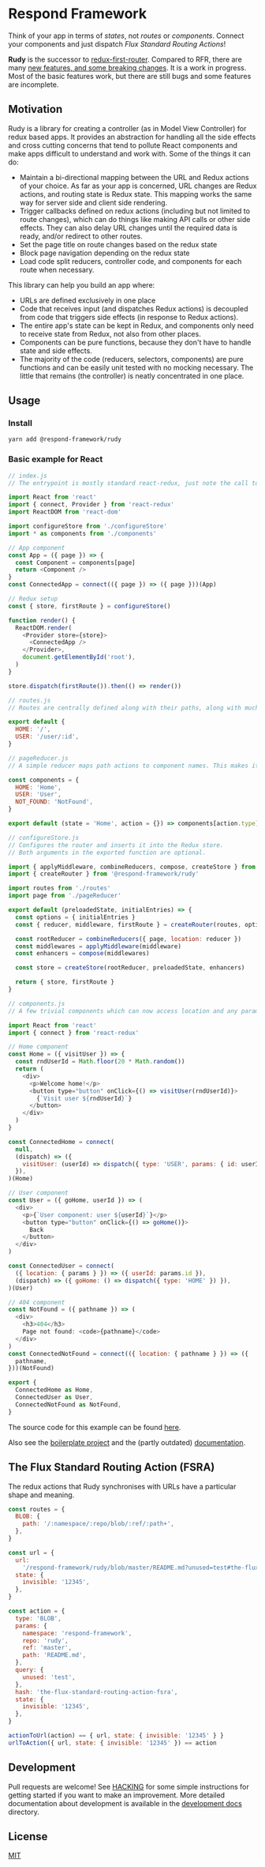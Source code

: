 # Respond Framework

Think of your app in terms of _states_, not _routes_ or _components_. Connect
your components and just dispatch _Flux Standard Routing Actions_!

**Rudy** is the successor to
[redux-first-router](https://github.com/faceyspacey/redux-first-router).
Compared to RFR, there are many
[new features, and some breaking changes](https://github.com/respond-framework/rudy/blob/master/packages/rudy/docs/differences-from-rfr.md).
It is a work in progress. Most of the basic features work, but there are still
bugs and some features are incomplete.

## Motivation

Rudy is a library for creating a controller (as in Model View Controller) for
redux based apps. It provides an abstraction for handling all the side effects
and cross cutting concerns that tend to pollute React components and make apps
difficult to understand and work with. Some of the things it can do:

- Maintain a bi-directional mapping between the URL and Redux actions of your
  choice. As far as your app is concerned, URL changes are Redux actions, and
  routing state is Redux state. This mapping works the same way for server side
  and client side rendering.
- Trigger callbacks defined on redux actions (including but not limited to route
  changes), which can do things like making API calls or other side effects.
  They can also delay URL changes until the required data is ready, and/or
  redirect to other routes.
- Set the page title on route changes based on the redux state
- Block page navigation depending on the redux state
- Load code split reducers, controller code, and components for each route when
  necessary.

This library can help you build an app where:

- URLs are defined exclusively in one place
- Code that receives input (and dispatches Redux actions) is decoupled from code
  that triggers side effects (in response to Redux actions).
- The entire app's state can be kept in Redux, and components only need to
  receive state from Redux, not also from other places.
- Components can be pure functions, because they don't have to handle state and
  side effects.
- The majority of the code (reducers, selectors, components) are pure functions
  and can be easily unit tested with no mocking necessary. The little that
  remains (the controller) is neatly concentrated in one place.

## Usage

### Install

`yarn add @respond-framework/rudy`

### Basic example for React

```js
// index.js
// The entrypoint is mostly standard react-redux, just note the call to configureStore() and the last line.

import React from 'react'
import { connect, Provider } from 'react-redux'
import ReactDOM from 'react-dom'

import configureStore from './configureStore'
import * as components from './components'

// App component
const App = ({ page }) => {
  const Component = components[page]
  return <Component />
}
const ConnectedApp = connect(({ page }) => ({ page }))(App)

// Redux setup
const { store, firstRoute } = configureStore()

function render() {
  ReactDOM.render(
    <Provider store={store}>
      <ConnectedApp />
    </Provider>,
    document.getElementById('root'),
  )
}

store.dispatch(firstRoute()).then(() => render())
```

```js
// routes.js
// Routes are centrally defined along with their paths, along with much more that is not shown here for simplicity.

export default {
  HOME: '/',
  USER: '/user/:id',
}
```

```js
// pageReducer.js
// A simple reducer maps path actions to component names. This makes it easy to dynamically import pages!

const components = {
  HOME: 'Home',
  USER: 'User',
  NOT_FOUND: 'NotFound',
}

export default (state = 'Home', action = {}) => components[action.type] || state
```

```js
// configureStore.js
// Configures the router and inserts it into the Redux store.
// Both arguments in the exported function are optional.

import { applyMiddleware, combineReducers, compose, createStore } from 'redux'
import { createRouter } from '@respond-framework/rudy'

import routes from './routes'
import page from './pageReducer'

export default (preloadedState, initialEntries) => {
  const options = { initialEntries }
  const { reducer, middleware, firstRoute } = createRouter(routes, options)

  const rootReducer = combineReducers({ page, location: reducer })
  const middlewares = applyMiddleware(middleware)
  const enhancers = compose(middlewares)

  const store = createStore(rootReducer, preloadedState, enhancers)

  return { store, firstRoute }
}
```

```js
// components.js
// A few trivial components which can now access location and any params through Redux!

import React from 'react'
import { connect } from 'react-redux'

// Home component
const Home = ({ visitUser }) => {
  const rndUserId = Math.floor(20 * Math.random())
  return (
    <div>
      <p>Welcome home!</p>
      <button type="button" onClick={() => visitUser(rndUserId)}>
        {`Visit user ${rndUserId}`}
      </button>
    </div>
  )
}

const ConnectedHome = connect(
  null,
  (dispatch) => ({
    visitUser: (userId) => dispatch({ type: 'USER', params: { id: userId } }),
  }),
)(Home)

// User component
const User = ({ goHome, userId }) => (
  <div>
    <p>{`User component: user ${userId}`}</p>
    <button type="button" onClick={() => goHome()}>
      Back
    </button>
  </div>
)

const ConnectedUser = connect(
  ({ location: { params } }) => ({ userId: params.id }),
  (dispatch) => ({ goHome: () => dispatch({ type: 'HOME' }) }),
)(User)

// 404 component
const NotFound = ({ pathname }) => (
  <div>
    <h3>404</h3>
    Page not found: <code>{pathname}</code>
  </div>
)
const ConnectedNotFound = connect(({ location: { pathname } }) => ({
  pathname,
}))(NotFound)

export {
  ConnectedHome as Home,
  ConnectedUser as User,
  ConnectedNotFound as NotFound,
}
```

The source code for this example can be found [here](./examples/react).

Also see the [boilerplate project](./packages/boilerplate) and the (partly
outdated) [documentation](./packages/rudy/docs).

## The Flux Standard Routing Action (FSRA)

The redux actions that Rudy synchronises with URLs have a particular shape and
meaning.

```javascript
const routes = {
  BLOB: {
    path: '/:namespace/:repo/blob/:ref/:path+',
  },
}

const url = {
  url:
    '/respond-framework/rudy/blob/master/README.md?unused=test#the-flux-standard-routing-action-fsra',
  state: {
    invisible: '12345',
  },
}

const action = {
  type: 'BLOB',
  params: {
    namespace: 'respond-framework',
    repo: 'rudy',
    ref: 'master',
    path: 'README.md',
  },
  query: {
    unused: 'test',
  },
  hash: 'the-flux-standard-routing-action-fsra',
  state: {
    invisible: '12345',
  },
}

actionToUrl(action) == { url, state: { invisible: '12345' } }
urlToAction({ url, state: { invisible: '12345' }) == action
```

## Development

Pull requests are welcome! See
[HACKING](https://github.com/respond-framework/rudy/blob/master/HACKING.md) for
some simple instructions for getting started if you want to make an improvement.
More detailed documentation about development is available in the
[development docs](https://github.com/respond-framework/rudy/tree/master/docs/development)
directory.

## License

[MIT](LICENSE)
